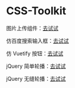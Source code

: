 # CSS-Toolkit
图片上传组件：[去试试](https://fuzhoujohn.github.io/CSS-Toolkit/imageUpload/)

仿百度搜索输入框：[去试试](https://fuzhoujohn.github.io/CSS-Toolkit/inputLikeBaidu/)

仿 Vuetify 按钮：[去试试](https://fuzhoujohn.github.io/CSS-Toolkit/flatButton/)

jQuery 简单轮播：[去试试](https://fuzhoujohn.github.io/CSS-Toolkit/swiper/)

jQuery 无缝轮播：[去试试](https://fuzhoujohn.github.io/CSS-Toolkit/swiper2/)